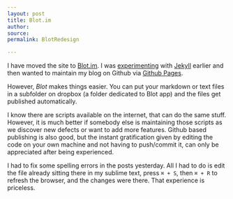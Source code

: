 ```yaml
---
layout: post
title: Blot.im
author: 
source: 
permalink: BlotRedesign

---
```


I have moved the site to [Blot.im](http://blot.im). I was [experimenting](/JekyllRedesign) with [Jekyll](http://jekyllrb.com) earlier and then wanted to maintain my blog on Github via [Github Pages](https://pages.github.com).

However, _Blot_ makes things easier. You can put your markdown or text files in a subfolder on dropbox (a folder dedicated to Blot app) and the files get published automatically.

I know there are scripts available on the internet, that can do the same stuff. However, it is much better if somebody else is maintaining those scripts as we discover new defects or want to add more features. Github based publishing is also good, but the instant gratification given by editing the code on your own machine and not having to push/commit it, can only be appreciated after being experienced.

I had to fix some spelling errors in the posts yesterday. All I had to do is edit the file already sitting there in my sublime text, press `⌘ + S`, then `⌘ + R` to refresh the browser, and the changes were there. That experience is priceless.
